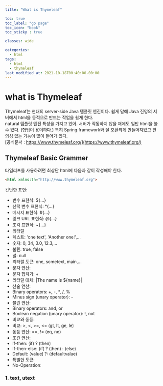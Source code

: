 ```yaml
---
title: "What is Thymeleaf"

toc: true
toc_label: "go page"
toc_icon: "book"
toc_sticky : true

classes: wide

categories:
  - html
tags:
  - html
  - thymeleaf
last_modified_at: 2021-10-18T00:40:00-00:00
---
```


# what is Thymeleaf
Thymeleaf는 현대의 server-side Java 템플릿 엔진이다. 쉽게 말해 Java 진영의 서버에서 html을 동적으로 만드는 작업을 쉽게 한다.    
natural 템플릿 엔진 특성을 가지고 있어. 서버가 작동하지 않을 때에도 일반 html을 볼 수 있다. (협업이 용이하다.)
특히 Spring framework와 잘 호환되게 만들어져있고 편의성 있는 기능이 많이 들어가 있다.   
[공식문서 : https://www.thymeleaf.org/](https://www.thymeleaf.org/)   

## Thymeleaf Basic Grammer
타임리프를 사용하려면 최상단 html에 다음과 같이 작성해야 한다.
```markdown
<html xmlns:th="http://www.thymeleaf.org">
```   

간단한 표현:
* 변수 표현식: ${...}
* 선택 변수 표현식: *{...}
* 메시지 표현식: #{...}
* 링크 URL 표현식: @{...}
* 조각 표현식: ~{...}
* 리터럴
* 텍스트: 'one text', 'Another one!',…
* 숫자: 0, 34, 3.0, 12.3,…
* 불린: true, false
* 널: null
* 리터럴 토큰: one, sometext, main,…
* 문자 연산:
* 문자 합치기: +
* 리터럴 대체: |The name is ${name}|
* 산술 연산:
* Binary operators: +, -, *, /, %
* Minus sign (unary operator): -
* 불린 연산:
* Binary operators: and, or
* Boolean negation (unary operator): !, not
* 비교와 동등:
* 비교: >, <, >=, <= (gt, lt, ge, le)
* 동등 연산: ==, != (eq, ne)
* 조건 연산:
* If-then: (if) ? (then)
* If-then-else: (if) ? (then) : (else)
* Default: (value) ?: (defaultvalue)
* 특별한 토큰:
* No-Operation: 

### 1. text, utext
